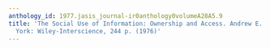 ```yaml
---
anthology_id: 1977.jasis_journal-ir0anthology0volumeA28A5.9
title: 'The Social Use of Information: Ownership and Access. Andrew E. Wessel. New
  York: Wiley-Interscience, 244 p. (1976)'
---
```

